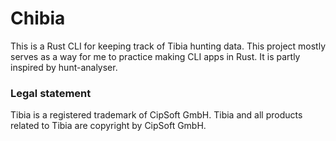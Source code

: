 # Chibia

This is a Rust CLI for keeping track of Tibia hunting data. This project mostly serves as a way for me to practice making CLI apps in Rust. It is partly inspired by hunt-analyser. 


### Legal statement

Tibia is a registered trademark of CipSoft GmbH. Tibia and all products related to Tibia are copyright by CipSoft GmbH.
